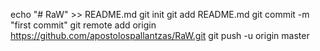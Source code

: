echo "# RaW" >> README.md
git init
git add README.md
git commit -m "first commit"
git remote add origin https://github.com/apostolospallantzas/RaW.git
git push -u origin master
